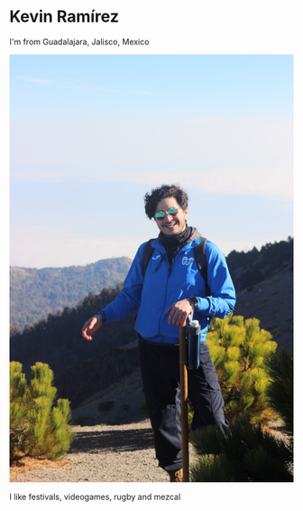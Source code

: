 # Kevin Ramírez 
I'm from Guadalajara, Jalisco, Mexico

![Kevin](./NevRalo.JPG)

I like festivals, videogames, rugby and mezcal